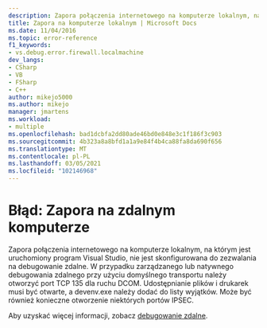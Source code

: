 ```yaml
---
description: Zapora połączenia internetowego na komputerze lokalnym, na którym jest uruchomiony program Visual Studio, nie jest skonfigurowana do zezwalania na debugowanie zdalne.
title: Zapora na komputerze lokalnym | Microsoft Docs
ms.date: 11/04/2016
ms.topic: error-reference
f1_keywords:
- vs.debug.error.firewall.localmachine
dev_langs:
- CSharp
- VB
- FSharp
- C++
author: mikejo5000
ms.author: mikejo
manager: jmartens
ms.workload:
- multiple
ms.openlocfilehash: bad1dcbfa2dd80ade46bd0e848e3c1f186f3c903
ms.sourcegitcommit: 4b323a8a8bfd1a1a9e84f4b4ca88fa8da690f656
ms.translationtype: MT
ms.contentlocale: pl-PL
ms.lasthandoff: 03/05/2021
ms.locfileid: "102146968"
---
```

# <a name="error-firewall-on-local-machine"></a>Błąd: Zapora na zdalnym komputerze
Zapora połączenia internetowego na komputerze lokalnym, na którym jest uruchomiony program Visual Studio, nie jest skonfigurowana do zezwalania na debugowanie zdalne. W przypadku zarządzanego lub natywnego debugowania zdalnego przy użyciu domyślnego transportu należy otworzyć port TCP 135 dla ruchu DCOM. Udostępnianie plików i drukarek musi być otwarte, a devenv.exe należy dodać do listy wyjątków. Może być również konieczne otworzenie niektórych portów IPSEC.

 Aby uzyskać więcej informacji, zobacz [debugowanie zdalne](../debugger/remote-debugging.md).
